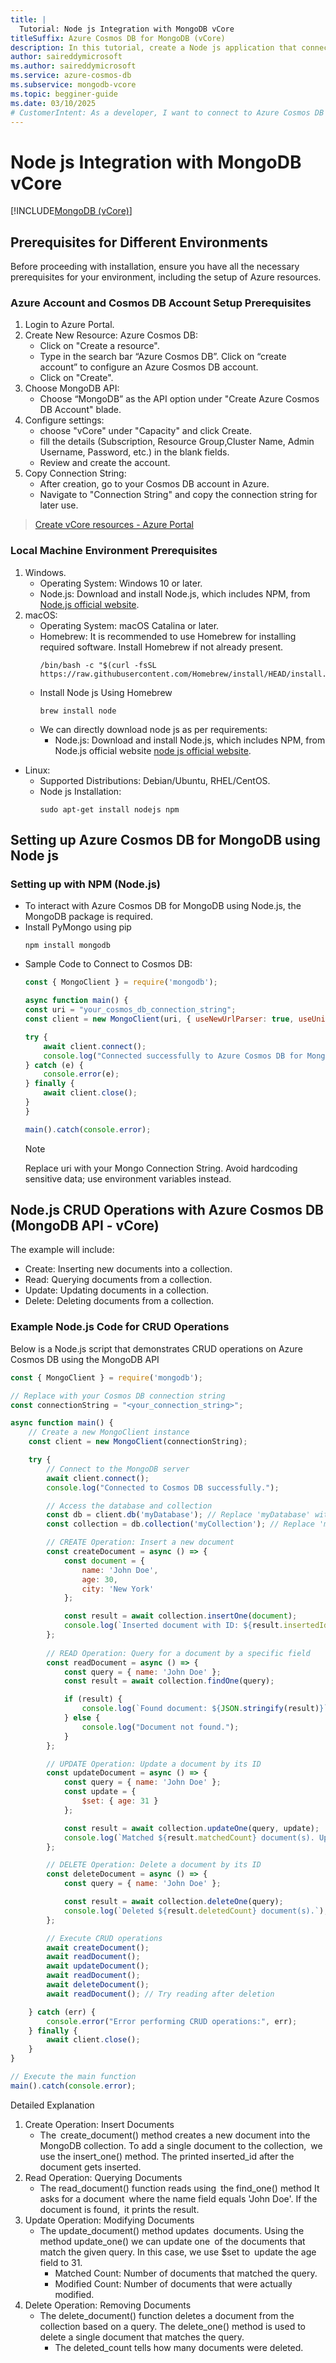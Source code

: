 ```yaml
---
title: |
  Tutorial: Node js Integration with MongoDB vCore
titleSuffix: Azure Cosmos DB for MongoDB (vCore)
description: In this tutorial, create a Node js application that connects to a vCore cluster in Azure Cosmos DB for MongoDB and performs CRUD (Create, Read, Update, Delete) operations on documents within a collection.
author: saireddymicrosoft
ms.author: saireddymicrosoft
ms.service: azure-cosmos-db
ms.subservice: mongodb-vcore
ms.topic: begginer-guide
ms.date: 03/10/2025
# CustomerIntent: As a developer, I want to connect to Azure Cosmos DB for MongoDB (vCore) from my Node js application, so I can efficiently perform CRUD operations and manage my database.
---
```


# Node js Integration with MongoDB vCore

[!INCLUDE[MongoDB (vCore)](~/reusable-content/ce-skilling/azure/includes/cosmos-db/includes/appliesto-mongodb-vcore.md)]

## Prerequisites for Different Environments 
Before proceeding with installation, ensure you have all the necessary prerequisites for your environment, including the setup of Azure resources.

### Azure Account and Cosmos DB Account Setup Prerequisites

1. Login to Azure Portal.
1. Create New Resource: Azure Cosmos DB:
    - Click on "Create a resource".
    - Type in the search bar “Azure Cosmos DB”. Click on “create account” to configure an Azure Cosmos DB account.
    - Click on "Create". 
1. Choose MongoDB API:
    - Choose “MongoDB” as the API option under "Create Azure Cosmos DB Account" blade.
1. Configure settings:
    - choose "vCore" under "Capacity" and click Create.
    - fill the details (Subscription, Resource Group,Cluster Name, Admin Username, Password, etc.) in the blank fields.
    - Review and create the account.
1. Copy Connection String:
    - After creation, go to your Cosmos DB account in Azure.
    - Navigate to "Connection String" and copy the connection string for later use.

> [Create vCore resources - Azure Portal](quickstart-portal.md)  

### Local Machine Environment Prerequisites
1. Windows.
    - Operating System: Windows 10 or later.
    - Node.js: Download and install Node.js, which includes NPM, from [Node.js official website](https://nodejs.org/en).
1. macOS:
    - Operating System: macOS Catalina or later. 
    - Homebrew: It is recommended to use Homebrew for installing required software. Install Homebrew if not already present. 
        ```shell
        /bin/bash -c "$(curl -fsSL https://raw.githubusercontent.com/Homebrew/install/HEAD/install.sh)"
        ```
    - Install Node js Using Homebrew
        ```shell
        brew install node
    - We can directly download node js as per requirements:
        - Node.js: Download and install Node.js, which includes NPM, from Node.js official website [node js official website](https://nodejs.org/en).    	 
- Linux:
    - Supported Distributions: Debian/Ubuntu, RHEL/CentOS.
    - Node js Installation:
        ```shell
        sudo apt-get install nodejs npm        
        ```
## Setting up Azure Cosmos DB for MongoDB using Node js   
### Setting up with NPM  (Node.js)
- To interact with Azure Cosmos DB for MongoDB using Node.js, the MongoDB package is required.
- Install PyMongo using pip 
    ```shell
    npm install mongodb
    ```
- Sample Code to Connect to Cosmos DB: 
    ```js
    const { MongoClient } = require('mongodb');

    async function main() {
    const uri = "your_cosmos_db_connection_string";
    const client = new MongoClient(uri, { useNewUrlParser: true, useUnifiedTopology: true });
    
    try {
        await client.connect();
        console.log("Connected successfully to Azure Cosmos DB for MongoDB");
    } catch (e) {
        console.error(e);
    } finally {
        await client.close();
    }
    }

    main().catch(console.error);
    ```
    > [!NOTE]
    > Replace uri with your Mongo Connection String. Avoid hardcoding sensitive data; use environment variables instead.


## Node.js CRUD Operations with Azure Cosmos DB (MongoDB API - vCore) 
The example will include:
- Create: Inserting new documents into a collection.
- Read: Querying documents from a collection.
- Update: Updating documents in a collection.
- Delete: Deleting documents from a collection.

### Example Node.js Code for CRUD Operations
Below is a Node.js script that demonstrates CRUD operations on Azure Cosmos DB using the MongoDB API  

```js
const { MongoClient } = require('mongodb');

// Replace with your Cosmos DB connection string
const connectionString = "<your_connection_string>";

async function main() {
    // Create a new MongoClient instance
    const client = new MongoClient(connectionString);

    try {
        // Connect to the MongoDB server
        await client.connect();
        console.log("Connected to Cosmos DB successfully.");

        // Access the database and collection
        const db = client.db('myDatabase'); // Replace 'myDatabase' with your database name
        const collection = db.collection('myCollection'); // Replace 'myCollection' with your collection name

        // CREATE Operation: Insert a new document
        const createDocument = async () => {
            const document = {
                name: 'John Doe',
                age: 30,
                city: 'New York'
            };

            const result = await collection.insertOne(document);
            console.log(`Inserted document with ID: ${result.insertedId}`);
        };
        
        // READ Operation: Query for a document by a specific field
        const readDocument = async () => {
            const query = { name: 'John Doe' };
            const result = await collection.findOne(query);

            if (result) {
                console.log(`Found document: ${JSON.stringify(result)}`);
            } else {
                console.log("Document not found.");
            }
        };

        // UPDATE Operation: Update a document by its ID
        const updateDocument = async () => {
            const query = { name: 'John Doe' };
            const update = {
                $set: { age: 31 }
            };

            const result = await collection.updateOne(query, update);
            console.log(`Matched ${result.matchedCount} document(s). Updated ${result.modifiedCount} document(s).`);
        };

        // DELETE Operation: Delete a document by its ID       
        const deleteDocument = async () => {
            const query = { name: 'John Doe' };

            const result = await collection.deleteOne(query);
            console.log(`Deleted ${result.deletedCount} document(s).`);
        };

        // Execute CRUD operations
        await createDocument();
        await readDocument();
        await updateDocument();
        await readDocument();
        await deleteDocument();
        await readDocument(); // Try reading after deletion

    } catch (err) {
        console.error("Error performing CRUD operations:", err);
    } finally {
        await client.close();
    }
}

// Execute the main function
main().catch(console.error);
```

Detailed Explanation

1. Create Operation: Insert Documents
    - The create_document() method creates a new document into the MongoDB collection. To add a single document to the collection, we use the insert_one() method. The printed inserted_id after the document gets inserted.
1. Read Operation: Querying Documents
    - The read_document() function reads using the find_one() method It asks for a document where the name field equals 'John Doe'. If the document is found, it prints the result.
1. Update Operation: Modifying Documents
    - The update_document() method updates documents. Using the method update_one() we can update one of the documents that match the given query. In this case, we use $set to update the age field to 31.
        - Matched Count: Number of documents that matched the query.
        - Modified Count: Number of documents that were actually modified.
1.	Delete Operation: Removing Documents
    - The delete_document() function deletes a document from the collection based on a query. The delete_one() method is used to delete a single document that matches the query.
        - The deleted_count tells how many documents were deleted.

